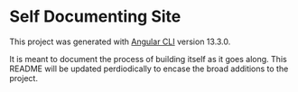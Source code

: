 # Self Documenting Site

This project was generated with [Angular CLI](https://github.com/angular/angular-cli) version 13.3.0.

It is meant to document the process of building itself as it goes along. This README will be updated
perdiodically to encase the broad additions to the project.


